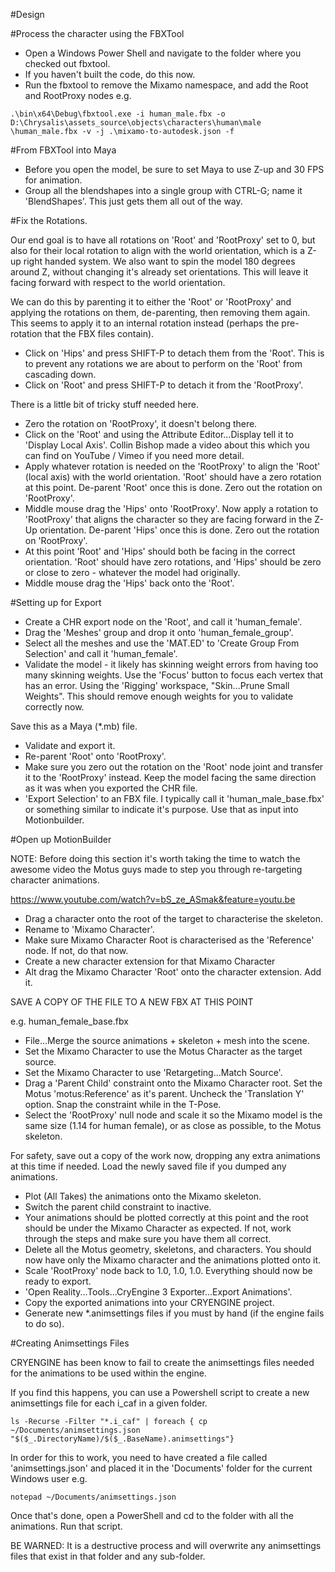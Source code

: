 #Design

#Process the character using the FBXTool

*   Open a Windows Power Shell and navigate to the folder where you checked out fbxtool.
*   If you haven't built the code, do this now.
*   Run the fbxtool to remove the Mixamo namespace, and add the Root and RootProxy nodes e.g.

```
.\bin\x64\Debug\fbxtool.exe -i human_male.fbx -o D:\Chrysalis\assets_source\objects\characters\human\male
\human_male.fbx -v -j .\mixamo-to-autodesk.json -f
```


#From FBXTool into Maya

*   Before you open the model, be sure to set Maya to use Z-up and 30 FPS for animation.
*   Group all the blendshapes into a single group with CTRL-G; name it 'BlendShapes'. This just gets them all out of the way.

#Fix the Rotations.

Our end goal is to have all rotations on 'Root' and 'RootProxy' set to 0, but also for their local rotation to align with the world orientation, which is a Z-up right handed system. We also want to spin the model 180 degrees around Z, without changing it's already set orientations. This will leave it facing forward with respect to the world orientation.

We can do this by parenting it to either the 'Root' or 'RootProxy' and applying the rotations on them, de-parenting, then removing them again. This seems to apply it to an internal rotation instead (perhaps the pre-rotation that the FBX files contain).

*   Click on 'Hips' and press SHIFT-P to detach them from the 'Root'. This is to prevent any rotations we are about to perform on the 'Root' from cascading down.
*   Click on 'Root' and press SHIFT-P to detach it from the 'RootProxy'.

There is a little bit of tricky stuff needed here.

*   Zero the rotation on 'RootProxy', it doesn't belong there.
*   Click on the 'Root' and using the Attribute Editor...Display tell it to 'Display Local Axis'. Collin Bishop made a video about this which you can find on YouTube / Vimeo if you need more detail.
*   Apply whatever rotation is needed on the 'RootProxy' to align the 'Root' (local axis) with the world orientation. 'Root' should have a zero rotation at this point. De-parent 'Root' once this is done. Zero out the rotation on 'RootProxy'.
*   Middle mouse drag the 'Hips' onto 'RootProxy'. Now apply a rotation to 'RootProxy' that aligns the character so they are facing forward in the Z-Up orientation. De-parent 'Hips' once this is done. Zero out the rotation on 'RootProxy'.
*   At this point 'Root' and 'Hips' should both be facing in the correct orientation. 'Root' should have zero rotations, and 'Hips' should be zero or close to zero - whatever the model had originally.
*   Middle mouse drag the 'Hips' back onto the 'Root'.

#Setting up for Export

*   Create a CHR export node on the 'Root', and call it 'human_female'.
*   Drag the 'Meshes' group and drop it onto 'human_female_group'.
*   Select all the meshes and use the 'MAT.ED' to 'Create Group From Selection' and call it 'human_female'.
*   Validate the model - it likely has skinning weight errors from having too many skinning weights. Use the 'Focus' button to focus each vertex that has an error. Using the 'Rigging' workspace, "Skin...Prune Small Weights". This should remove enough weights for you to validate correctly now.

Save this as a Maya (*.mb) file.

*   Validate and export it.
*   Re-parent 'Root' onto 'RootProxy'.
*   Make sure you zero out the rotation on the 'Root' node joint and transfer it to the 'RootProxy' instead. Keep the model facing the same direction as it was when you exported the CHR file.
*   'Export Selection' to an FBX file. I typically call it 'human_male_base.fbx' or something similar to indicate it's purpose. Use that as input into Motionbuilder.

#Open up MotionBuilder

NOTE: Before doing this section it's worth taking the time to watch the awesome video the Motus guys made to step you through re-targeting character animations.

https://www.youtube.com/watch?v=bS_ze_ASmak&feature=youtu.be

*   Drag a character onto the root of the target to characterise the skeleton.
*   Rename to 'Mixamo Character'.
*   Make sure Mixamo Character Root is characterised as the 'Reference' node. If not, do that now.
*   Create a new character extension for that Mixamo Character
*   Alt drag the Mixamo Character 'Root' onto the character extension. Add it.

SAVE A COPY OF THE FILE TO A NEW FBX AT THIS POINT

e.g. human_female_base.fbx

*   File...Merge the source animations + skeleton + mesh into the scene.
*   Set the Mixamo Character to use the Motus Character as the target source.
*   Set the Mixamo Character to use 'Retargeting...Match Source'.
*   Drag a 'Parent Child' constraint onto the Mixamo Character root. Set the Motus 'motus:Reference' as it's parent. Uncheck the 'Translation Y' option. Snap the constraint while in the T-Pose.
*   Select the 'RootProxy' null node and scale it so the Mixamo model is the same size (1.14 for human female), or as close as possible, to the Motus skeleton.

For safety, save out a copy of the work now, dropping any extra animations at this time if needed. Load the newly saved file if you dumped any animations.

*   Plot (All Takes) the animations onto the Mixamo skeleton.
*   Switch the parent child constraint to inactive.
*   Your animations should be plotted correctly at this point and the root should be under the Mixamo Character as expected. If not, work through the steps and make sure you have them all correct.
*   Delete all the Motus geometry, skeletons, and characters. You should now have only the Mixamo character and the animations plotted onto it.
*   Scale 'RootProxy' node back to 1.0, 1.0, 1.0. Everything should now be ready to export.
*   'Open Reality...Tools...CryEngine 3 Exporter...Export Animations'.
*   Copy the exported animations into your CRYENGINE project.
*   Generate new *.animsettings files if you must by hand (if the engine fails to do so).

#Creating Animsettings Files

CRYENGINE has been know to fail to create the animsettings files needed for the animations to be used within the engine.

If you find this happens, you can use a Powershell script to create a new animsettings file for each i_caf in a given folder.

```
ls -Recurse -Filter "*.i_caf" | foreach { cp ~/Documents/animsettings.json "$($_.DirectoryName)/$($_.BaseName).animsettings"}
```

In order for this to work, you need to have created a file called 'animsettings.json' and placed it in the 'Documents' folder for the current Windows user e.g.

```
notepad ~/Documents/animsettings.json
```

Once that's done, open a PowerShell and cd to the folder with all the animations. Run that script.

BE WARNED: It is a destructive process and will overwrite any animsettings files that exist in that folder and any sub-folder.